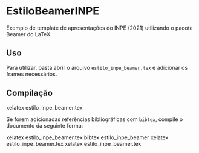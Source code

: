 # EstiloBeamerINPE

Exemplo de template de apresentações do INPE (2021) utilizando o pacote Beamer do LaTeX.

## Uso

Para utilizar, basta abrir o arquivo ``estilo_inpe_beamer.tex`` e adicionar os frames necessários. 

## Compilação

  xelatex estilo_inpe_beamer.tex

Se forem adicionadas referências bibliográficas com ``bibtex``, compile o documento da seguinte forma:

  xelatex estilo_inpe_beamer.tex
  bibtex estilo_inpe_beamer
  xelatex estilo_inpe_beamer.tex
  xelatex estilo_inpe_beamer.tex
